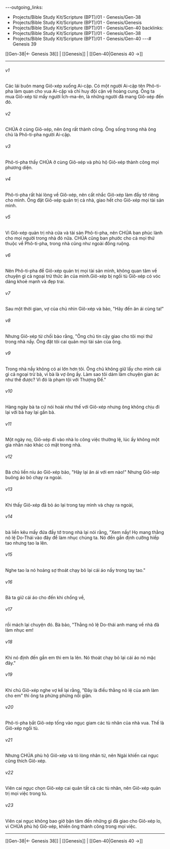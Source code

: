 ---outgoing_links:
  - Projects/Bible Study Kit/Scripture (BPT)/01 - Genesis/Gen-38
  - Projects/Bible Study Kit/Scripture (BPT)/01 - Genesis/Genesis
  - Projects/Bible Study Kit/Scripture (BPT)/01 - Genesis/Gen-40
backlinks:
  - Projects/Bible Study Kit/Scripture (BPT)/01 - Genesis/Gen-38
  - Projects/Bible Study Kit/Scripture (BPT)/01 - Genesis/Gen-40
---# Genesis 39

[[Gen-38|← Genesis 38]] | [[Genesis]] | [[Gen-40|Genesis 40 →]]
***



###### v1 
Các lái buôn mang Giô-xép xuống Ai-cập. Có một người Ai-cập tên Phô-ti-pha làm quan cho vua Ai-cập và chỉ huy đội cận vệ hoàng cung. Ông ta mua Giô-xép từ mấy người Ích-ma-ên, là những người đã mang Giô-xép đến đó. 

###### v2 
CHÚA ở cùng Giô-xép, nên ông rất thành công. Ông sống trong nhà ông chủ là Phô-ti-pha người Ai-cập. 

###### v3 
Phô-ti-pha thấy CHÚA ở cùng Giô-xép và phù hộ Giô-xép thành công mọi phương diện. 

###### v4 
Phô-ti-pha rất hài lòng về Giô-xép, nên cất nhắc Giô-xép làm đầy tớ riêng cho mình. Ông đặt Giô-xép quản trị cả nhà, giao hết cho Giô-xép mọi tài sản mình. 

###### v5 
Vì Giô-xép quản trị nhà cửa và tài sản Phô-ti-pha, nên CHÚA ban phúc lành cho mọi người trong nhà đó nữa. CHÚA cũng ban phước cho cả mọi thứ thuộc về Phô-ti-pha, trong nhà cũng như ngoài đồng ruộng. 

###### v6 
Nên Phô-ti-pha để Giô-xép quản trị mọi tài sản mình, không quan tâm về chuyện gì cả ngoại trừ thức ăn của mình.Giô-xép bị ngồi tù Giô-xép có vóc dáng khoẻ mạnh và đẹp trai. 

###### v7 
Sau một thời gian, vợ của chủ nhìn Giô-xép và bảo, "Hãy đến ân ái cùng ta!" 

###### v8 
Nhưng Giô-xép từ chối bảo rằng, "Ông chủ tin cậy giao cho tôi mọi thứ trong nhà nầy. Ông đặt tôi cai quản mọi tài sản của ông. 

###### v9 
Trong nhà nầy không có ai lớn hơn tôi. Ông chủ không giữ lấy cho mình cái gì cả ngoại trừ bà, vì bà là vợ ông ấy. Làm sao tôi dám làm chuyện gian ác như thế được? Vì đó là phạm tội với Thượng Đế." 

###### v10 
Hàng ngày bà ta cứ nói hoài như thế với Giô-xép nhưng ông không chịu đi lại với bà hay lại gần bà. 

###### v11 
Một ngày nọ, Giô-xép đi vào nhà lo công việc thường lệ, lúc ấy không một gia nhân nào khác có mặt trong nhà. 

###### v12 
Bà chủ liền níu áo Giô-xép bảo, "Hãy lại ân ái với em nào!" Nhưng Giô-xép buông áo bỏ chạy ra ngoài. 

###### v13 
Khi thấy Giô-xép đã bỏ áo lại trong tay mình và chạy ra ngoài, 

###### v14 
bà liền kêu mấy đứa đầy tớ trong nhà lại nói rằng, "Xem nầy! Họ mang thằng nô lệ Do-Thái vào đây để làm nhục chúng ta. Nó đến gần định cưỡng hiếp tao nhưng tao la lên. 

###### v15 
Nghe tao la nó hoảng sợ thoát chạy bỏ lại cái áo nầy trong tay tao." 

###### v16 
Bà ta giữ cái áo cho đến khi chồng về, 

###### v17 
rồi mách lại chuyện đó. Bà bảo, "Thằng nô lệ Do-thái anh mang về nhà đã làm nhục em! 

###### v18 
Khi nó định đến gần em thì em la lên. Nó thoát chạy bỏ lại cái áo nó mặc đây." 

###### v19 
Khi chủ Giô-xép nghe vợ kể lại rằng, "Đây là điều thằng nô lệ của anh làm cho em" thì ông ta phừng phừng nổi giận. 

###### v20 
Phô-ti-pha bắt Giô-xép tống vào ngục giam các tù nhân của nhà vua. Thế là Giô-xép ngồi tù. 

###### v21 
Nhưng CHÚA phù hộ Giô-xép và tỏ lòng nhân từ, nên Ngài khiến cai ngục cũng thích Giô-xép. 

###### v22 
Viên cai ngục chọn Giô-xép cai quản tất cả các tù nhân, nên Giô-xép quản trị mọi việc trong tù. 

###### v23 
Viên cai ngục không bao giờ bận tâm đến những gì đã giao cho Giô-xép lo, vì CHÚA phù hộ Giô-xép, khiến ông thành công trong mọi việc.

***
[[Gen-38|← Genesis 38]] | [[Genesis]] | [[Gen-40|Genesis 40 →]]
